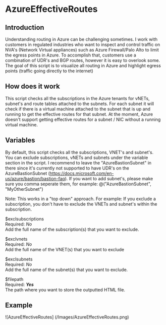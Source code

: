 # AzureEffectiveRoutes

## Introduction
Understanding routing in Azure can be challenging sometimes. I work with customers in regulated industries who want to inspect and control traffic 
on NVA's (Network Virtual appliances) such as Azure Firewall/Palo Alto to limit the egress points in Azure. To accomplish that, customers use a combination
of UDR's and BGP routes, however it is easy to overlook some. The goal of this script is to visualize all routing in Azure and highlight egress points (traffic going directly to the internet)

## How does it work
This script checks all the subscriptions in the Azure tenants for vNETs, subnet's and route tables attached to the subnets. For each subnet it will check if there is a virtual machine attached to the subnet that is up and running to get the effective routes for that subnet. At the moment, Azure doesn't support getting effective routes for a subnet / NIC without a running virtual machine.

## Variables
By default, this script checks all the subscriptions, VNET's and subnet's. You can exclude subscriptions, vNETs and subnets under the variable section in the script. I recommend to leave the "AzureBastionSubnet" in there since it's currently not supported to have UDR's on the AzureBastionSubnet (https://docs.microsoft.com/en-us/azure/bastion/bastion-faq). If you want to add subnet's, please make sure you comma seperate them, for example: @("AzureBastionSubnet", "MyOtherSubnet")

Note: This works in a "top down" approach. For example: If you exclude a subscription, you don't have to exclude the VNETs and subnet's within the subscription.

$exclsubscriptions <br>
Required: _No_ <br>
Add the full name of the subscription(s) that you want to exclude. 

$exclvnets <br>
Required: _No_ <br>
Add the full name of the VNET(s) that you want to exclude

$exclsubnets <br>
Required: _No_ <br>
Add the full name of the subnet(s) that you want to exclude. 

$filepath <br>
Required: _**Yes**_ <br>
The path where you want to store the outputted HTML file. 

## Example 
![AzureEffectiveRoutes] (/Images/AzureEffectiveRoutes.png)
